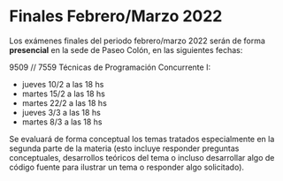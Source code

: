 # Finales Febrero/Marzo 2022

Los exámenes finales del periodo febrero/marzo 2022 serán de forma **presencial** en la sede de Paseo Colón, en las siguientes fechas:

9509 // 7559 Técnicas de Programación Concurrente I:

- jueves 10/2 a las 18 hs
- martes 15/2 a las 18 hs
- martes 22/2 a las 18 hs
- jueves 3/3 a las 18 hs
- martes 8/3 a las 18 hs 

Se evaluará de forma conceptual los temas tratados especialmente en la segunda parte de la materia (esto incluye responder preguntas conceptuales, desarrollos teóricos del tema o incluso desarrollar algo de código fuente para ilustrar un tema o responder algo solicitado).
